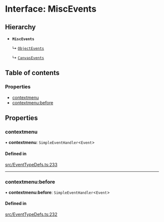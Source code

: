 # Interface: MiscEvents

## Hierarchy

- **`MiscEvents`**

  ↳ [`ObjectEvents`](ObjectEvents.md)

  ↳ [`CanvasEvents`](CanvasEvents.md)

## Table of contents

### Properties

- [contextmenu](MiscEvents.md#contextmenu)
- [contextmenu:before](MiscEvents.md#contextmenu:before)

## Properties

### contextmenu

• **contextmenu**: `SimpleEventHandler`<`Event`\>

#### Defined in

[src/EventTypeDefs.ts:233](https://github.com/fabricjs/fabric.js/blob/a4453620e/src/EventTypeDefs.ts#L233)

___

### contextmenu:before

• **contextmenu:before**: `SimpleEventHandler`<`Event`\>

#### Defined in

[src/EventTypeDefs.ts:232](https://github.com/fabricjs/fabric.js/blob/a4453620e/src/EventTypeDefs.ts#L232)
